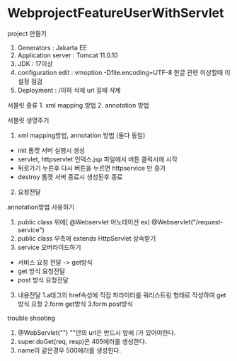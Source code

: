 # WebprojectFeatureUserWithServlet

project 만들기
1. Generators : Jakarta EE
2. Application server : Tomcat 11.0.10
3. JDK : 17이상
4. configuration edit :  vmoption  -Dfile.encoding=UTF-8
  한글 관련 이상할때 이 설정 점검
6. Deployment : /이하 삭제
  url 길때 삭제

서블릿 종류 1. xml mapping 방법 2. annotation 방법

서블릿 생명주기
1. xml mapping방법, annotation 방법 (둘다 동일)

 - init 톰캣 서버 실행시 생성
 - servlet, httpservlet  인덱스.jsp 파일에서 버튼 클릭시에 시작
 - 뒤로가기 누른후 다시 버튼을 누르면 httpservice 만 증가
 - destroy 톰캣 서버 종료시 생성된후 종료 

2. 요청전달

  annotation방법 사용하기
  1. public class 위에[ @Webservlet 어노테이션  ex) @Webservlet("/request-service")
  2. public class 우측에 extends HttpServlet 상속받기
  3. service 오버라이드하기 

   - 서비스 요청 전달 -> get방식
   - get 방식 요청전달
   - post 방식 요청전달


3. 내용전달
  1.a태그의 href속성에 직접 파라미터를 쿼리스트링 형태로 작성하여 get방식 요청
  2.form get방식
  3.form post방식   
   





trouble shooting 
1. @WebServlet("") ""안의 url은 반드시 앞에 /가 있어야한다.
2. super.doGet(req, resp)은 405에러를 생성한다.
3. name이 같은경우 500에러를 생성한다. 
